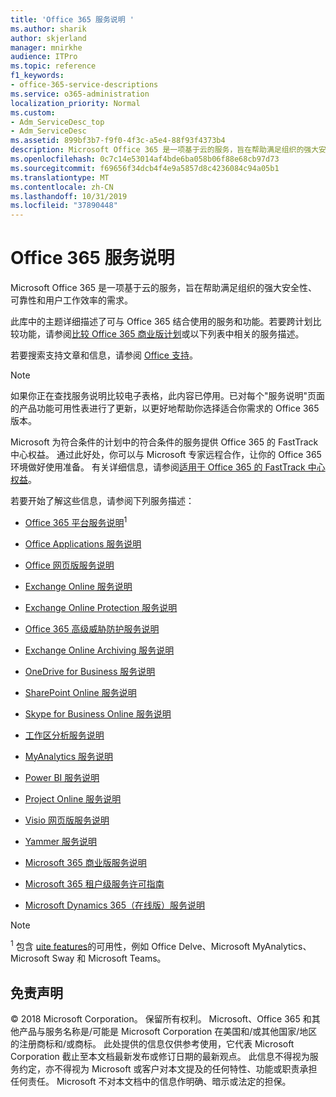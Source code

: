 ```yaml
---
title: 'Office 365 服务说明 '
ms.author: sharik
author: skjerland
manager: mnirkhe
audience: ITPro
ms.topic: reference
f1_keywords:
- office-365-service-descriptions
ms.service: o365-administration
localization_priority: Normal
ms.custom:
- Adm_ServiceDesc_top
- Adm_ServiceDesc
ms.assetid: 899bf3b7-f9f0-4f3c-a5e4-88f93f4373b4
description: Microsoft Office 365 是一项基于云的服务，旨在帮助满足组织的强大安全性、可靠性和用户工作效率的需求。
ms.openlocfilehash: 0c7c14e53014af4bde6ba058b06f88e68cb97d73
ms.sourcegitcommit: f69656f34dcb4f4e9a5857d8c4236084c94a05b1
ms.translationtype: MT
ms.contentlocale: zh-CN
ms.lasthandoff: 10/31/2019
ms.locfileid: "37890448"
---
```

# <a name="office-365-service-descriptions"></a>Office 365 服务说明 

Microsoft Office 365 是一项基于云的服务，旨在帮助满足组织的强大安全性、可靠性和用户工作效率的需求。 
  
此库中的主题详细描述了可与 Office 365 结合使用的服务和功能。若要跨计划比较功能，请参阅[比较 Office 365 商业版计划](https://go.microsoft.com/fwlink/?LinkID=799177&amp;clcid=0x409)或以下列表中相关的服务描述。 
  
若要搜索支持文章和信息，请参阅 [Office 支持](https://support.office.com/)。
  
> [!NOTE]
> 如果你正在查找服务说明比较电子表格，此内容已停用。已对每个"服务说明"页面的产品功能可用性表进行了更新，以更好地帮助你选择适合你需求的 Office 365 版本。 
  
Microsoft 为符合条件的计划中的符合条件的服务提供 Office 365 的 FastTrack 中心权益。 通过此好处，你可以与 Microsoft 专家远程合作，让你的 Office 365 环境做好使用准备。 有关详细信息，请参阅[适用于 Office 365 的 FastTrack 中心权益](https://docs.microsoft.com/fasttrack/O365-fasttrack-benefit-for-office-365)。
  
若要开始了解这些信息，请参阅下列服务描述：
  
- [Office 365 平台服务说明](office-365-platform-service-description/office-365-platform-service-description.md)<sup>1</sup>
    
- [Office Applications 服务说明](office-applications-service-description/office-applications-service-description.md)
    
- [Office 网页版服务说明](office-online-service-description/office-online-service-description.md)
    
- [Exchange Online 服务说明](exchange-online-service-description/exchange-online-service-description.md)
    
- [Exchange Online Protection 服务说明](exchange-online-protection-service-description/exchange-online-protection-service-description.md)
    
- [Office 365 高级威胁防护服务说明](office-365-advanced-threat-protection-service-description.md)
    
- [Exchange Online Archiving 服务说明](exchange-online-archiving-service-description/exchange-online-archiving-service-description.md)
    
- [OneDrive for Business 服务说明](onedrive-for-business-service-description.md)
    
- [SharePoint Online 服务说明](sharepoint-online-service-description/sharepoint-online-service-description.md)
    
- [Skype for Business Online 服务说明](skype-for-business-online-service-description/skype-for-business-online-service-description.md)
    
- [工作区分析服务说明](workplace-analytics-service-description.md)

- [MyAnalytics 服务说明](mya-service-description.md)
    
- [Power BI 服务说明](power-bi-service-description.md)
    
- [Project Online 服务说明](project-online-service-description/project-online-service-description.md)
    
- [Visio 网页版服务说明](visio-online-service-description/visio-online-service-description.md)
    
- [Yammer 服务说明](yammer-service-description/yammer-service-description.md)

- [Microsoft 365 商业版服务说明](microsoft-365-service-descriptions/microsoft-365-business-service-description.md)

- [Microsoft 365 租户级服务许可指南](microsoft-365-service-descriptions/microsoft-365-tenantlevel-services-licensing-guidance/microsoft-365-tenantlevel-services-licensing-guidance.md)
    
- [Microsoft Dynamics 365（在线版）服务说明](microsoft-dynamics-365-online-service-description.md)
    
> [!NOTE]
> <sup>1</sup> 包含 [uite features](https://docs.microsoft.com/office365/servicedescriptions/office-365-platform-service-description/office-365-suite-features)的可用性，例如 Office Delve、Microsoft MyAnalytics、Microsoft Sway 和 Microsoft Teams。
  
## <a name="disclaimer"></a>免责声明

© 2018 Microsoft Corporation。 保留所有权利。 Microsoft、Office 365 和其他产品与服务名称是/可能是 Microsoft Corporation 在美国和/或其他国家/地区的注册商标和/或商标。 此处提供的信息仅供参考使用，它代表 Microsoft Corporation 截止至本文档最新发布或修订日期的最新观点。 此信息不得视为服务约定，亦不得视为 Microsoft 或客户对本文提及的任何特性、功能或职责承担任何责任。 Microsoft 不对本文档中的信息作明确、暗示或法定的担保。 
  
